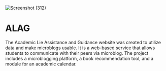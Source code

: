 <!-- Add banner here -->
![Screenshot (312)](https://github.com/ridhed/ALAG/assets/83410546/9ce7e0a4-d2bb-4dcd-8a0c-308df6562f54)


# ALAG
The Academic Lie Assistance and Guidance website was created to utilize data and make microblogs usable. It is a web-based service that allows students to communicate with their peers via microblog. The project includes a microblogging platform, a book recommendation tool, and a module for an academic calendar.

